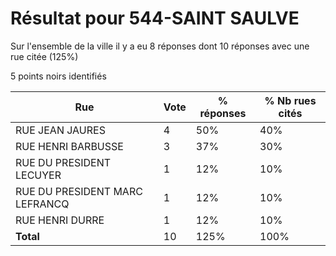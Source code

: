 # Résultat pour 544-SAINT SAULVE

Sur l'ensemble de la ville il y a eu 8 réponses dont 10 réponses avec une rue citée (125%)

5 points noirs identifiés

| Rue | Vote | % réponses | % Nb rues cités|
|-----|------|------------|----------------|
| RUE JEAN JAURES | 4 | 50% | 40%|
| RUE HENRI BARBUSSE | 3 | 37% | 30%|
| RUE DU PRESIDENT LECUYER | 1 | 12% | 10%|
| RUE DU PRESIDENT MARC LEFRANCQ | 1 | 12% | 10%|
| RUE HENRI DURRE | 1 | 12% | 10%|
| **Total** | 10 | 125% | 100%|
